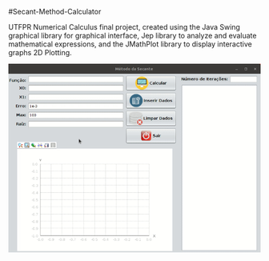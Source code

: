 #Secant-Method-Calculator

UTFPR Numerical Calculus final project, created using the Java Swing graphical library for graphical interface, Jep library to analyze and evaluate mathematical expressions, and the JMathPlot library to display interactive graphs 2D Plotting.

![](Secant-Method-Calculator.gif)
